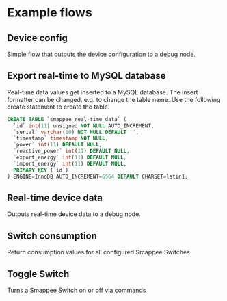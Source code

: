# Example flows

## Device config

Simple flow that outputs the device configuration to a debug node.

## Export real-time to MySQL database

Real-time data values get inserted to a MySQL database. The insert formatter can be changed, 
e.g. to change the table name. Use the following create statement to create the table.

```sql
CREATE TABLE `smappee_real-time_data` (
  `id` int(11) unsigned NOT NULL AUTO_INCREMENT,
  `serial` varchar(10) NOT NULL DEFAULT '',
  `timestamp` timestamp NOT NULL,
  `power` int(11) DEFAULT NULL,
  `reactive_power` int(11) DEFAULT NULL,
  `export_energy` int(11) DEFAULT NULL,
  `import_energy` int(11) DEFAULT NULL,
  PRIMARY KEY (`id`)
) ENGINE=InnoDB AUTO_INCREMENT=6564 DEFAULT CHARSET=latin1;
```

## Real-time device data

Outputs real-time device data to a debug node.

## Switch consumption

Return consumption values for all configured Smappee Switches.

## Toggle Switch

Turns a Smappee Switch on or off via commands
